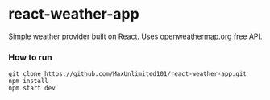 # react-weather-app

Simple weather provider built on React. 
Uses [openweathermap.org](openweathermap.org) free API.

### How to run
    git clone https://github.com/MaxUnlimited101/react-weather-app.git
    npm install
    npm start dev
